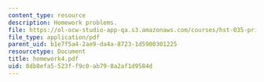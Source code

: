 ```yaml
---
content_type: resource
description: Homework problems.
file: https://ol-ocw-studio-app-qa.s3.amazonaws.com/courses/hst-035-principle-and-practice-of-human-pathology-spring-2003/8db8efa5523ff9c0ab798a2af1d9584d_homework4.pdf
file_type: application/pdf
parent_uid: b1e7f5a4-2ae9-da4a-8723-1d5900301225
resourcetype: Document
title: homework4.pdf
uid: 8db8efa5-523f-f9c0-ab79-8a2af1d9584d
---
```

